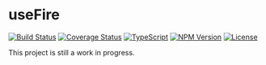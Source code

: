 # useFire

[![Build Status](https://travis-ci.com/rioam2/useFire.svg?branch=master)](https://travis-ci.com/rioam2/useFire)
[![Coverage Status](https://coveralls.io/repos/github/rioam2/useFire/badge.svg?branch=master)](https://coveralls.io/github/rioam2/useFire?branch=master)
[![TypeScript](https://badges.frapsoft.com/typescript/version/typescript-next.svg?v=101)](https://github.com/ellerbrock/typescript-badges/)
[![NPM Version](https://img.shields.io/npm/v/useFire.svg)](https://github.com/rioam2/useFire)
[![License](https://img.shields.io/badge/license-MIT-blue.svg)](https://img.shields.io/badge/license-MIT-blue.svg)

This project is still a work in progress.
